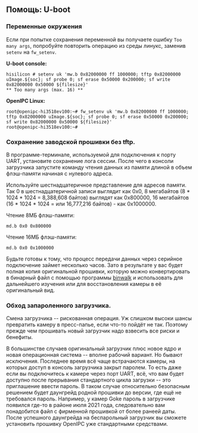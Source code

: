Помощь: U-boot
------------

### Переменные окружения

Если при попытке сохранения переменной вы получаете ошибку `Too many args`,
попробуйте повторить операцию из среды линукс, заменив `setenv` на `fw_setenv`.

__U-boot console:__
```
hisilicon # setenv uk 'mw.b 0x82000000 ff 1000000; tftp 0x82000000 uImage.${soc}; sf probe 0; sf erase 0x50000 0x200000; sf write 0x82000000 0x50000 ${filesize}'
** Too many args (max. 16) **
```

__OpenIPC Linux:__
```
root@openipc-hi3518ev100:~# fw_setenv uk 'mw.b 0x82000000 ff 1000000; tftp 0x82000000 uImage.${soc}; sf probe 0; sf erase 0x50000 0x200000; sf write 0x82000000 0x50000 ${filesize}'
root@openipc-hi3518ev100:~#
```

### Сохранение заводской прошивки без tftp.

В программе-терминале, используемой для подключения к порту UART, установите
сохранение лога сессии. После чего в консоли загрузчика запустите команду чтения
данных из памяти длиной в объем флэш-памяти начиная с нулевого адреса.

Используйте шестнадцатеричное представление для адресов памяти. Так 0 в
шестнадцатеричной записи выглядит как 0x0, 8 мегабайтов (8 * 1024 * 1024 =
8,388,608 байтов) выглядят как 0x800000, 16 мегабайтов (16 * 1024 * 1024 =
или 16,777,216 байтов) - как 0x1000000.

Чтение 8МБ флэш-памяти:

```
md.b 0x0 0x800000
```

Чтение 16МБ флэш-памяти:

```
md.b 0x0 0x1000000
```

Будьте готовы к тому, что процесс передачи данных через серийное подключение
займет несколько часов. Зато в результате у вас будет полная копия оригинальной
прошивки, которую можно конвертировать в бинарный файл с помощью программы
[binwalk](https://github.com/ReFirmLabs/binwalk) и использовать для дальнейшего
изучения или для восстановления камеры в её оригинальный вид.


### Обход запароленного загрузчика.

Смена загрузчика -- рискованная операция. Уж слишком высоки шансы превратить 
камеру в пресс-папье, если что-то пойдёт не так. Поэтому прежде чем прошивать
новый загрузчик надо взвесить все риски и бенефиты.

В большинстве случаев оригинальный загрузчик плюс новое ядро и новая операционная
система -- вполне рабочий вариант. Но бывают исключения. Последнее время всё чаще
встрачаются камеры, на которых доступ в консоль загрузчика закрыт паролем. То есть
даже если вы подключитесь к камере через порт UART, всё, что вам будет доступно
после прерывания стандартного цикла загрузки -- это приглашение ввести пароль.
В таком случае относительно безопасным решением будет даунгрейд родной прошивки до
версии, где ещё не требовался пароль. Например, у камер Goke пароль в загрузчике
появился где-то в районе июля 2021 года, следовательно вам понадобится файл с
фирменной прошивкой от более ранеей даты. После успешного даунгрейда на
беспарольный загрузчик вы сможете установить прошивку OpenIPC уже стандартными
средствами.
